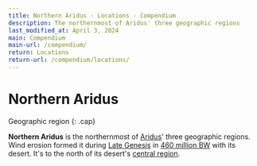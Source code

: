 ```yaml
---
title: Northern Aridus - Locations - Compendium
description: The northernmost of Aridus' three geographic regions
last_modified_at: April 3, 2024
main: Compendium
main-url: /compendium/
return: Locations
return-url: /compendium/locations/
---
```


# Northern Aridus
Geographic region
{: .cap}

**Northern Aridus** is the northernmost of [Aridus](/compendium/locations/aridus/)' three geographic regions. Wind erosion formed it during [Late Genesis](/compendium/events/genesis/#late-genesis) in [460 million BW](/compendium/events/genesis/#461-million-bw) with its desert. It's to the north of its desert's [central region](/compendium/locations/central-aridus/).